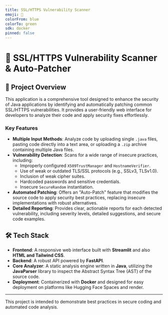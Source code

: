 ```yaml
---
title: SSL/HTTPS Vulnerability Scanner
emoji: 🔐
colorFrom: blue
colorTo: green
sdk: docker
pinned: false
---
```


# 🔐 SSL/HTTPS Vulnerability Scanner & Auto-Patcher

## 📘 Project Overview

This application is a comprehensive tool designed to enhance the security of Java applications by identifying and automatically patching common SSL/HTTPS vulnerabilities. It provides a user-friendly web interface for developers to analyze their code and apply security fixes effortlessly.

### Key Features

*   **Multiple Input Methods**: Analyze code by uploading single `.java` files, pasting code directly into a text area, or uploading a `.zip` archive containing multiple Java files.
*   **Vulnerability Detection**: Scans for a wide range of insecure practices, including:
    *   Improperly configured `X509TrustManager` and `HostnameVerifier`.
    *   Use of weak or outdated TLS/SSL protocols (e.g., SSLv3, TLSv1.0).
    *   Inclusion of weak cipher suites.
    *   Hardcoded passwords and sensitive credentials.
    *   Insecure `SecureRandom` instantiation.
*   **Automated Patching**: Offers an "Auto-Patch" feature that modifies the source code to apply security best practices, replacing insecure implementations with robust alternatives.
*   **Detailed Reporting**: Provides clear, actionable reports for each detected vulnerability, including severity levels, detailed suggestions, and secure code examples.

## 🛠️ Tech Stack

*   **Frontend**: A responsive web interface built with **Streamlit** and also **HTML and Tailwind CSS**.
*   **Backend**: A robust API powered by **FastAPI**.
*   **Core Analyzer**: A static analysis engine written in **Java**, utilizing the **JavaParser** library to inspect the Abstract Syntax Tree (AST) of the source code.
*   **Deployment**: Containerized with **Docker** and designed for easy deployment on platforms like Hugging Face Spaces and render.

---

This project is intended to demonstrate best practices in secure coding and automated code analysis.
